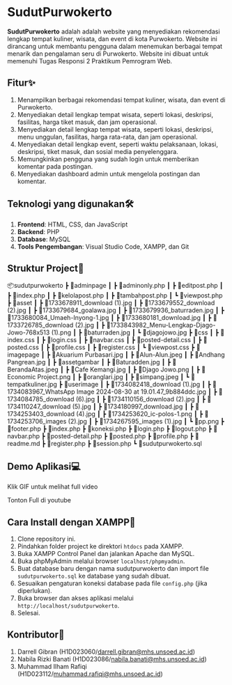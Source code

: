 # SudutPurwokerto

**SudutPurwokerto** adalah adalah website yang menyediakan rekomendasi lengkap tempat kuliner, wisata, dan event di kota Purwokerto. Website ini dirancang untuk membantu pengguna dalam menemukan berbagai tempat menarik dan pengalaman seru di Purwokerto. Website ini dibuat untuk memenuhi Tugas Responsi 2 Praktikum Pemrogram Web.

## Fitur✨
1. Menampilkan berbagai rekomendasi tempat kuliner, wisata, dan event di Purwokerto.
2. Menyediakan detail lengkap tempat wisata, seperti lokasi, deskripsi, fasilitas, harga tiket masuk, dan jam operasional.
3. Menyediakan detail lengkap tempat wisata, seperti lokasi, deskripsi, menu unggulan, fasilitas, harga rata-rata, dan jam operasional.
4. Menyediakan detail lengkap event, seperti waktu pelaksanaan, lokasi, deskripsi, tiket masuk, dan sosial media penyelenggara.
5. Memungkinkan pengguna yang sudah login untuk memberikan komentar pada postingan.
6. Menyediakan dashboard admin untuk mengelola postingan dan komentar.

## Teknologi yang digunakan🛠️
1. **Frontend**: HTML, CSS, dan JavaScript
2. **Backend**: PHP
3. **Database**: MySQL
4. **Tools Pengembangan**: Visual Studio Code, XAMPP, dan Git

## Struktur Project📂
📦sudutpurwokerto
 ┣ 📂adminpage
 ┃ ┣ 📜adminonly.php
 ┃ ┣ 📜editpost.php
 ┃ ┣ 📜index.php
 ┃ ┣ 📜kelolapost.php
 ┃ ┣ 📜tambahpost.php
 ┃ ┗ 📜viewpost.php
 ┣ 📂asset
 ┃ ┣ 📜1733678911_download (1).jpg
 ┃ ┣ 📜1733679552_download (2).jpg
 ┃ ┣ 📜1733679684_goalawa.jpg
 ┃ ┣ 📜1733679936_baturraden.jpg
 ┃ ┣ 📜1733680084_Umaeh-Inyong-1.jpg
 ┃ ┣ 📜1733680181_download.jpg
 ┃ ┣ 📜1733726785_download (2).jpg
 ┃ ┣ 📜1733843982_Menu-Lengkap-Djago-Jowo-768x513 (1).png
 ┃ ┣ 📜baturraden.jpg
 ┃ ┗ 📜djagojowo.jpg
 ┣ 📂css
 ┃ ┣ 📜index.css
 ┃ ┣ 📜login.css
 ┃ ┣ 📜navbar.css
 ┃ ┣ 📜posted-detail.css
 ┃ ┣ 📜posted.css
 ┃ ┣ 📜profile.css
 ┃ ┣ 📜register.css
 ┃ ┗ 📜viewpost.css
 ┣ 📂imagepage
 ┃ ┣ 📜Akuarium Purbasari.jpg
 ┃ ┣ 📜Alun-Alun.jpeg
 ┃ ┣ 📜Andhang Pangrean.jpg
 ┃ ┣ 📜assetgambar
 ┃ ┣ 📜Baturadden.jpg
 ┃ ┣ 📜BerandaAtas.jpeg
 ┃ ┣ 📜Cafe Kemangi.jpg
 ┃ ┣ 📜Djago Jowo.png
 ┃ ┣ 📜Economic Project.png
 ┃ ┣ 📜oranglari.jpg
 ┃ ┣ 📜simpang.jpeg
 ┃ ┗ 📜tempatkuliner.jpg
 ┣ 📂userimage
 ┃ ┣ 📜1734082418_download (1).jpg
 ┃ ┣ 📜1734083967_WhatsApp Image 2024-08-30 at 19.01.47_9b884ddc.jpg
 ┃ ┣ 📜1734084785_download (6).jpg
 ┃ ┣ 📜1734110156_download (2).jpg
 ┃ ┣ 📜1734110247_download (5).jpg
 ┃ ┣ 📜1734180997_download.jpg
 ┃ ┣ 📜1734253403_download (4).jpg
 ┃ ┣ 📜1734253620_ic-polos-1.png
 ┃ ┣ 📜1734253706_images (2).jpg
 ┃ ┣ 📜1734267595_images (1).jpg
 ┃ ┗ 📜pp.png
 ┣ 📜footer.php
 ┣ 📜index.php
 ┣ 📜koneksi.php
 ┣ 📜login.php
 ┣ 📜logout.php
 ┣ 📜navbar.php
 ┣ 📜posted-detail.php
 ┣ 📜posted.php
 ┣ 📜profile.php
 ┣ 📜readme.md
 ┣ 📜register.php
 ┣ 📜session.php
 ┗ 📜sudutpurwokerto.sql

## Demo Aplikasi💻
Klik GIF untuk melihat full video

Tonton Full di youtube


## Cara Install dengan XAMPP🚀
1. Clone repository ini.
2. Pindahkan folder project ke direktori `htdocs` pada XAMPP.
3. Buka XAMPP Control Panel dan jalankan Apache dan MySQL.
4. Buka phpMyAdmin melalui browser `localhost/phpmyadmin`.
5. Buat database baru dengan nama sudutpurwokerto dan import file `sudutpurwokerto.sql` ke database yang sudah dibuat.
6. Sesuaikan pengaturan koneksi database pada file `config.php` (jika diperlukan).
7. Buka browser dan akses aplikasi melalui `http://localhost/sudutpurwokerto`.
8. Selesai.

## Kontributor👥
1. Darrell Gibran (H1D023060/darrell.gibran@mhs.unsoed.ac.id)
2. Nabila Rizki Banati (H1D023086/nabila.banati@mhs.unsoed.ac.id)
3. Muhammad Ilham Rafiqi (H1D023112/muhammad.rafiqi@mhs.unsoed.ac.id)
